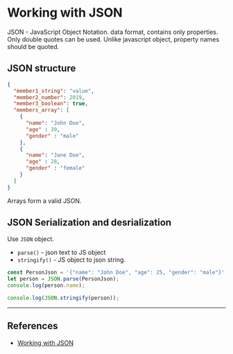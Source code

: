 # Working with JSON

JSON - JavaScript Object Notation. data format, contains only properties. Only double quotes can be used. Unlike javascript object, property names should be quoted.

## JSON structure

```JSON
{
  "member1_string": "value",
  "member2_number": 2019,
  "member3_boolean": true,
  "members_array": [
    {
      "name": "John Doe",
      "age" : 30,
      "gender" : "male"
    },
    {
      "name": "Jane Doe",
      "age" : 28,
      "gender" : "female"
    }
  ]
}
```

Arrays form a valid JSON.

## JSON Serialization and desrialization

Use `JSON` object.

* `parse()` - json text to JS object
* `stringify()` - JS object to json string.

```Javascript
const PersonJson = '{"name": "John Doe", "age": 25, "gender": "male"}'
let person = JSON.parse(PersonJson);
console.log(person.name);

console.log(JSON.stringify(person));
```

---

## References

* [Working with JSON](https://developer.mozilla.org/en-US/docs/Learn/JavaScript/Objects/JSON)
